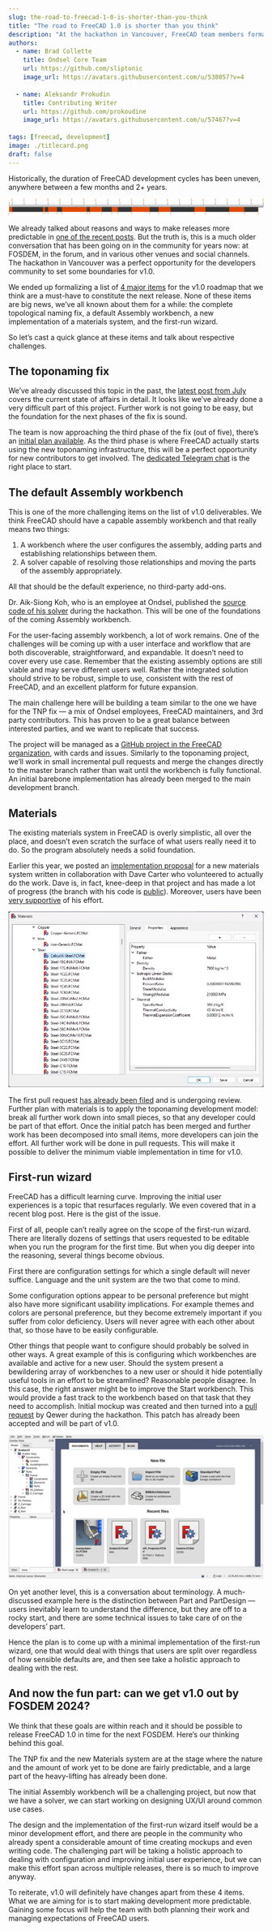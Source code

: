 ```yaml
---
slug: the-road-to-freecad-1-0-is-shorter-than-you-think
title: "The road to FreeCAD 1.0 is shorter than you think"
description: "At the hackathon in Vancouver, FreeCAD team members formalized major roadmap items for v1.0 released. Let's talk about respective challenges."
authors:
  - name: Brad Collette
    title: Ondsel Core Team
    url: https://github.com/sliptonic
    image_url: https://avatars.githubusercontent.com/u/538057?v=4

  - name: Aleksandr Prokudin
    title: Contributing Writer
    url: https://github.com/prokoudine
    image_url: https://avatars.githubusercontent.com/u/57467?v=4

tags: [freecad, development]
image: ./titlecard.png
draft: false
---
```


Historically, the duration of FreeCAD development cycles has been uneven, anywhere between a few months and 2+ years.

![Timeline of FreeCAD releases](release-timeline.webp)

We already talked about reasons and ways to make releases more predictable in [one of the recent posts](https://ondsel.com/blog/freecad-unpredictable-release-schedule-hurts-users-and-developers). But the truth is, this is a much older conversation that has been going on in the community for years now: at FOSDEM, in the forum, and in various other venues and social channels. The hackathon in Vancouver was a perfect opportunity for the developers community to set some boundaries for v1.0.

<!-- truncate -->

We ended up formalizing a list of [4 major items](https://freecad.github.io/DevelopersHandbook/roadmap/next.html) for the v1.0 roadmap that we think are a must-have to constitute the next release. None of these items are big news, we’ve all known about them for a while: the complete topological naming fix, a default Assembly workbench, a new implementation of a materials system, and the first-run wizard.

So let’s cast a quick glance at these items and talk about respective challenges.

## The toponaming fix

We’ve already discussed this topic in the past, the [latest post from July](https://ondsel.com/blog/milestone-toponaming-fix-phase-2-done) covers the current state of affairs in detail. It looks like we’ve already done a very difficult part of this project. Further work is not going to be easy, but the foundation for the next phases of the fix is sound.

The team is now approaching the third phase of the fix (out of five), there’s an [initial plan available](https://github.com/FreeCAD/FreeCAD/issues/8432#issuecomment-1676433915). As the third phase is where FreeCAD actually starts using the new toponaming infrastructure, this will be a perfect opportunity for new contributors to get involved. The [dedicated Telegram chat](https://t.me/toponamingchat) is the right place to start.

## The default Assembly workbench

This is one of the more challenging items on the list of v1.0 deliverables. We think FreeCAD should have a capable assembly workbench and that really means two things:

1. A workbench where the user configures the assembly, adding parts and establishing relationships between them.
2. A solver capable of resolving those relationships and moving the parts of the assembly appropriately.

All that should be the default experience, no third-party add-ons.

Dr. Aik-Siong Koh, who is an employee at Ondsel, published the [source code of his solver](https://github.com/Ondsel-Development/OndselSolver) during the hackathon. This will be one of the foundations of the coming Assembly workbench.

For the user-facing assembly workbench, a lot of work remains. One of the challenges will be coming up with a user interface and workflow that are both discoverable, straightforward, and expandable. It doesn’t need to cover every use case.  Remember that the existing assembly options are still viable and may serve different users well. Rather the integrated solution should strive to be robust, simple to use, consistent with the rest of FreeCAD, and an excellent platform for future expansion.

The main challenge here will be building a team similar to the one we have for the TNP fix — a mix of Ondsel employees, FreeCAD maintainers, and 3rd party contributors. This has proven to be a great balance between interested parties, and we want to replicate that success.

The project will be managed as a [GitHub project in the FreeCAD organization](https://github.com/orgs/FreeCAD/projects/7/views/1), with cards and issues.  Similarly to the toponaming project, we’ll work in small incremental pull requests and merge the changes directly to the master branch rather than wait until the workbench is fully functional. An initial barebone implementation has already been merged to the main development branch.

## Materials

The existing materials system in FreeCAD is overly simplistic, all over the place, and doesn’t even scratch the surface of what users really need it to do. So the program absolutely needs a solid foundation.

Earlier this year, we posted an [implementation proposal](https://ondsel.com/blog/freecad-needs-a-better-materials-system/) for a new materials system written in collaboration with Dave Carter who volunteered to actually do the work. Dave is, in fact, knee-deep in that project and has made a lot of progress (the branch with his code is [public](https://github.com/davesrocketshop/FreeCAD/tree/post_21)). Moreover, users have been [very supportive](https://forum.freecad.org/viewtopic.php?t=78242) of his effort.

![Editor for new material cards](materials-new-cards-editor.webp)

The first pull request [has already been filed](https://github.com/FreeCAD/FreeCAD/pull/10368) and is undergoing review. Further plan with materials is to apply the toponaming development model: break all further work down into small pieces, so that any developer could be part of that effort. Once the initial patch has been merged and further work has been decomposed into small items, more developers can join the effort. All further work will be done in pull requests. This will make it possible to deliver the minimum viable implementation in time for v1.0.

## First-run wizard

FreeCAD has a difficult learning curve. Improving the initial user experiences is a topic that resurfaces regularly. We even covered that in a recent blog post. Here is the gist of the issue.

First of all, people can’t really agree on the scope of the first-run wizard. There are literally dozens of settings that users requested to be editable when you run the program for the first time. But when you dig deeper into the reasoning, several things become obvious.

First there are configuration settings for which a single default will never suffice. Language and the unit system are the two that come to mind.

Some configuration options appear to be personal preference but might also have more significant usability implications. For example themes and colors are personal preference, but they become extremely important if you suffer from color deficiency.  Users will never agree with each other about that, so those have to be easily configurable. 

Other things that people want to configure should probably be solved in other ways. A great example of this is configuring which workbenches are available and active for a new user. 
Should the system present a bewildering array of workbenches to a new user or should it hide potentially useful tools in an effort to be streamlined? Reasonable people disagree. In this case, the right answer might be to improve the Start workbench. This would provide a fast track to the workbench based on that task that they need to accomplish. Initial mockup was created and then turned into a [pull request](https://github.com/FreeCAD/FreeCAD/pull/10171) by Qewer during the hackathon. This patch has already been accepted and will be part of v1.0.

![Updated start screen](updated-start-screen.webp)

On yet another level, this is a conversation about terminology. A much-discussed example here is the distinction between Part and PartDesign — users inevitably learn to understand the difference, but they are off to a rocky start, and there are some technical issues to take care of on the developers’ part.

Hence the plan is to come up with a minimal implementation of the first-run wizard, one that would deal with things that users are split over regardless of how sensible defaults are, and then see take a holistic approach to dealing with the rest.

## And now the fun part: can we get v1.0 out by FOSDEM 2024?

We think that these goals are within reach and it should be possible to release FreeCAD 1.0 in time for the next FOSDEM. Here’s our thinking behind this goal.

The TNP fix and the new Materials system are at the stage where the nature and the amount of work yet to be done are fairly predictable, and a large part of the heavy-lifting has already been done.

The initial Assembly workbench will be a challenging project, but now that we have a solver, we can start working on designing UX/UI around common use cases.

The design and the implementation of the first-run wizard itself would be a minor development effort, and there are people in the community who already spent a considerable amount of time creating mockups and even writing code. The challenging part will be taking a holistic approach to dealing with configuration and improving initial user experience, but we can make this effort span across multiple releases, there is so much to improve anyway.

To reiterate, v1.0 will definitely have changes apart from these 4 items. What we are aiming for is to start making development more predictable. Gaining some focus will help the team with both planning their work and managing expectations of FreeCAD users.
